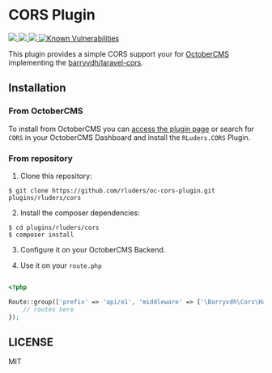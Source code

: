 # CORS Plugin

<p align="left">
  <a href="https://octobercms.com/plugin/rluders-cors">
    <img src="https://img.shields.io/badge/OctoberCMS-Plugin-%23EE7203.svg">
  </a>
  <a href="https://www.paypal.com/cgi-bin/webscr?cmd=_s-xclick&hosted_button_id=2FHDXT4QTD7RA&source=url">
    <img src="https://img.shields.io/badge/Donate-PayPal-green.svg">
  </a>
  <a href="https://opensource.org/licenses/MIT">
    <img src="https://img.shields.io/github/license/rluders/oc-cors-plugin.svg">
  </a>            
  <a href="https://snyk.io//test/github/rluders/oc-cors-plugin?targetFile=composer.lock"><img src="https://snyk.io//test/github/rluders/oc-cors-plugin/badge.svg?targetFile=composer.lock" alt="Known Vulnerabilities" data-canonical-src="https://snyk.io//test/github/rluders/oc-cors-plugin?targetFile=composer.lock" style="max-width:100%;"></a>  
</p>

This plugin provides a simple CORS support your for [OctoberCMS](http://www.octobercms.com) implementing the [barryvdh/laravel-cors](https://github.com/barryvdh/laravel-cors).

## Installation

### From OctoberCMS

To install from OctoberCMS you can [access the plugin page](https://octobercms.com/plugin/rluders-cors) or search for `CORS` in your OctoberCMS Dashboard and install the `RLuders.CORS` Plugin.

### From repository

1. Clone this repository:

`$ git clone https://github.com/rluders/oc-cors-plugin.git plugins/rluders/cors`

2. Install the composer dependencies:

`$ cd plugins/rluders/cors`  
`$ composer install`

3. Configure it on your OctoberCMS Backend.

4. Use it on your `route.php`

```php

<?php 

Route::group(['prefix' => 'api/e1', 'middleware' => ['\Barryvdh\Cors\HandleCors']], function(){
    // routes here
});

```

## LICENSE

MIT
